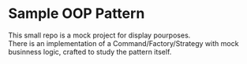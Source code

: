 # Sample OOP Pattern

This small repo is a mock project for display pourposes.  
There is an implementation of a Command/Factory/Strategy with mock businness logic, crafted to study the pattern itself.

